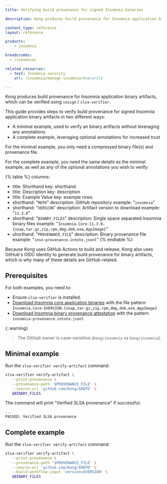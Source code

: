 ```yaml
---
title: Verifying build provenance for signed Insomnia binaries

description: Kong produces build provenance for Insomnia application binary artifacts, which can be verified.

content_type: reference
layout: reference

products:
    - insomnia

breadcrumbs:
  - /insomnia/

related_resources:
  - text: Insomnia security
    url: /insomnia/manage-insomnia/#security

---
```


Kong produces build provenance for Insomnia application binary artifacts, which can be verified using `cosign` / `slsa-verifier`.

This guide provides steps to verify build provenance for signed Insomnia application binary artifacts in two different ways:

* A minimal example, used to verify an binary artifacts without leveraging any annotations
* A complete example, leveraging optional annotations for increased trust

For the minimal example, you only need a compressed binary file(s) and provenance file.

For the complete example, you need the same details as the minimal example, as well as any of the optional annotations you wish to verify:

{% table %}
columns:
  - title: Shorthand
    key: shorthand
  - title: Description
    key: description
  - title: Example Value
    key: example
rows:
  - shorthand: "`REPO`"
    description: GitHub repository
    example: "`insomnia`"
  - shorthand: "`VERSION`"
    description: Artifact version to download
    example: "`11.3.0`"
  - shorthand: "`BINARY_FILES`"
    description: Single space separated Insomnia binary files
    example: "`Insomnia.Core-11.3.0.{snap,tar.gz,zip,rpm,dmg,deb,exe,AppImage}`"
  - shorthand: "`PROVENANCE_FILE`"
    description: Binary provenance file
    example: "`inso-provenance.intoto.jsonl`"
{% endtable %}

Because Kong uses GitHub Actions to build and release, Kong also uses GitHub's OIDC identity to generate build provenance for binary artifacts, which is why many of these details are GitHub-related.

## Prerequisites

For both examples, you need to:

* Ensure `slsa-verifier` is installed.
* [Download Insomnia core application binaries](https://updates.insomnia.rest/downloads/release/latest?app=com.insomnia.app&channel=stable) with the file pattern `Insomnia.Core-$VERSION.{snap,tar.gz,zip,rpm,dmg,deb,exe,AppImage}`
* [Download Insomnia binary provenance attestation](https://updates.insomnia.rest/downloads/release/latest?app=com.insomnia.app&channel=stable) with the pattern `insomnia-provenance.intoto.jsonl`

{:.warning}
> The GitHub owner is case-sensitive (`Kong/insomnia` vs `kong/insomnia`).

## Minimal example

Run the `slsa-verifier verify-artifact` command:

```sh
slsa-verifier verify-artifact \
   --print-provenance \
   --provenance-path '$PROVENANCE_FILE' \
   --source-uri 'github.com/Kong/$REPO' \
   $BINARY_FILES
```

The command will print "Verified SLSA provenance" if successful:

```sh
...
PASSED: Verified SLSA provenance
```

## Complete example


Run the `slsa-verifier verify-artifact` command:

```sh
slsa-verifier verify-artifact \
   --print-provenance \
   --provenance-path '$PROVENANCE_FILE' \
   --source-uri 'github.com/Kong/$REPO' \
   --build-workflow-input 'version=$VERSION' \
   $BINARY_FILES
```